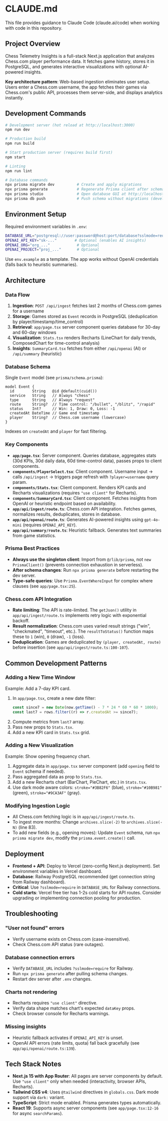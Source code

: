 # CLAUDE.md

This file provides guidance to Claude Code (claude.ai/code) when working with code in this repository.

## Project Overview

Chess Telemetry Insights is a full-stack Next.js application that analyzes Chess.com player performance data. It fetches game history, stores it in PostgreSQL, and generates interactive visualizations with optional AI-powered insights.

**Key architecture pattern**: Web-based ingestion eliminates user setup. Users enter a Chess.com username, the app fetches their games via Chess.com's public API, processes them server-side, and displays analytics instantly.

## Development Commands

```bash
# Development server (hot reload at http://localhost:3000)
npm run dev

# Production build
npm run build

# Start production server (requires build first)
npm start

# Linting
npm run lint

# Database commands
npx prisma migrate dev          # Create and apply migrations
npx prisma generate             # Regenerate Prisma client after schema changes
npx prisma studio               # Open database GUI at http://localhost:5555
npx prisma db push              # Push schema without migrations (development only)
```

## Environment Setup

Required environment variables in `.env`:

```bash
DATABASE_URL="postgresql://user:password@host:port/database?sslmode=require"  # Required
OPENAI_API_KEY="sk-..."        # Optional (enables AI insights)
OPENAI_ORG="org_..."            # Optional
OPENAI_PROJECT="proj_..."       # Optional
```

Use `env.example` as a template. The app works without OpenAI credentials (falls back to heuristic summaries).

## Architecture

### Data Flow

1. **Ingestion**: `POST /api/ingest` fetches last 2 months of Chess.com games for a username
2. **Storage**: Games stored as `Event` records in PostgreSQL (deduplication by player/timestamp/time_control)
3. **Retrieval**: `app/page.tsx` server component queries database for 30-day and 60-day windows
4. **Visualization**: `Stats.tsx` renders Recharts (LineChart for daily trends, ComposedChart for time-control analysis)
5. **Insights**: `SummaryCard.tsx` fetches from either `/api/openai` (AI) or `/api/summary` (heuristic)

### Database Schema

Single `Event` model (see `prisma/schema.prisma`):

```prisma
model Event {
  id        String   @id @default(cuid())
  service   String   // Always "chess"
  type      String   // Always "request"
  route     String?  // Time control: "/bullet", "/blitz", "/rapid"
  status    Int?     // Win: 1, Draw: 0, Loss: -1
  createdAt DateTime // Game end timestamp
  player    String?  // Chess.com username (lowercase)
}
```

Indexes on `createdAt` and `player` for fast filtering.

### Key Components

- **`app/page.tsx`**: Server component. Queries database, aggregates stats (30d KPIs, 30d daily data, 60d time-control data), passes props to client components.
- **`components/PlayerSelect.tsx`**: Client component. Username input → calls `/api/ingest` → triggers page refresh with `?player=username` query param.
- **`components/Stats.tsx`**: Client component. Renders KPI cards and Recharts visualizations (requires `"use client"` for Recharts).
- **`components/SummaryCard.tsx`**: Client component. Fetches insights from OpenAI or heuristic endpoint based on availability.
- **`app/api/ingest/route.ts`**: Chess.com API integration. Fetches games, normalizes results, deduplicates, stores in database.
- **`app/api/openai/route.ts`**: Generates AI-powered insights using `gpt-4o-mini` (requires `OPENAI_API_KEY`).
- **`app/api/summary/route.ts`**: Heuristic fallback. Generates text summaries from game statistics.

### Prisma Best Practices

- **Always use the singleton client**: Import from `@/lib/prisma`, not `new PrismaClient()` (prevents connection exhaustion in serverless).
- **After schema changes**: Run `npx prisma generate` before restarting the dev server.
- **Type-safe queries**: Use `Prisma.EventWhereInput` for complex where clauses (see `app/page.tsx:25`).

### Chess.com API Integration

- **Rate limiting**: The API is rate-limited. The `getJson()` utility in `app/api/ingest/route.ts` implements retry logic with exponential backoff.
- **Result normalization**: Chess.com uses varied result strings ("win", "checkmated", "timeout", etc.). The `resultToStatus()` function maps these to `1` (win), `0` (draw), `-1` (loss).
- **Deduplication**: Games are deduplicated by `(player, createdAt, route)` before insertion (see `app/api/ingest/route.ts:100-107`).

## Common Development Patterns

### Adding a New Time Window

Example: Add a 7-day KPI card.

1. In `app/page.tsx`, create a new date filter:
   ```typescript
   const since7 = new Date(now.getTime() - 7 * 24 * 60 * 60 * 1000);
   const last7 = rows.filter((r) => r.createdAt >= since7);
   ```
2. Compute metrics from `last7` array.
3. Pass new props to `Stats.tsx`.
4. Add a new KPI card in `Stats.tsx` grid.

### Adding a New Visualization

Example: Show opening frequency chart.

1. Aggregate data in `app/page.tsx` server component (add `opening` field to `Event` schema if needed).
2. Pass aggregated data as prop to `Stats.tsx`.
3. Add a new Recharts chart (BarChart, PieChart, etc.) in `Stats.tsx`.
4. Use dark mode aware colors: `stroke="#3B82F6"` (blue), `stroke="#10B981"` (green), `stroke="#9CA3AF"` (gray).

### Modifying Ingestion Logic

- All Chess.com fetching logic is in `app/api/ingest/route.ts`.
- To ingest more months: Change `archives.slice(-2)` to `archives.slice(-N)` (line 83).
- To add new fields (e.g., opening moves): Update `Event` schema, run `npx prisma migrate dev`, modify the `prisma.event.create()` call.

## Deployment

- **Frontend + API**: Deploy to Vercel (zero-config Next.js deployment). Set environment variables in Vercel dashboard.
- **Database**: Railway PostgreSQL recommended (get connection string from Railway dashboard).
- **Critical**: Use `?sslmode=require` in `DATABASE_URL` for Railway connections.
- **Cold starts**: Vercel free tier has 1-2s cold starts for API routes. Consider upgrading or implementing connection pooling for production.

## Troubleshooting

### "User not found" errors
- Verify username exists on Chess.com (case-insensitive).
- Check Chess.com API status (rare outages).

### Database connection errors
- Verify `DATABASE_URL` includes `?sslmode=require` for Railway.
- Run `npx prisma generate` after pulling schema changes.
- Restart dev server after `.env` changes.

### Charts not rendering
- Recharts requires `"use client"` directive.
- Verify data shape matches chart's expected `dataKey` props.
- Check browser console for Recharts warnings.

### Missing insights
- Heuristic fallback activates if `OPENAI_API_KEY` is unset.
- OpenAI API errors (rate limits, quota) fall back gracefully (see `app/api/openai/route.ts:139`).

## Tech Stack Notes

- **Next.js 15 with App Router**: All pages are server components by default. Use `"use client"` only when needed (interactivity, browser APIs, Recharts).
- **Tailwind CSS v4**: Uses `@tailwind` directives in `globals.css`. Dark mode support via `dark:` variant.
- **TypeScript**: Strict mode enabled. Prisma generates types automatically.
- **React 19**: Supports async server components (see `app/page.tsx:12-16` for async `searchParams`).
